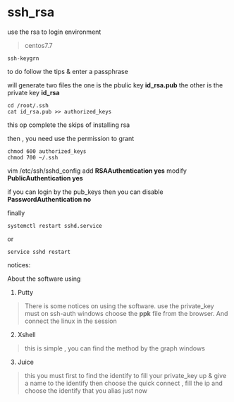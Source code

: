 # ssh_rsa

use the rsa to login 
environment 
> centos7.7 

```
ssh-keygrn
```
to do follow the tips  &  enter a passphrase

will generate two files
the one is the pbulic key **id_rsa.pub**
the other is the private key **id_rsa**

```
cd /root/.ssh
cat id_rsa.pub >> authorized_keys
```

this op complete the skips of installing rsa

then , you need use the permission to grant
```
chmod 600 authorized_keys
chmod 700 ~/.ssh
```

vim /etc/ssh/sshd_config
add **RSAAuthentication yes**
modify **PublicAuthentication yes**

if  you can login by the pub_keys 
then 
you can disable **PasswordAuthentication no**

finally 
```
systemctl restart sshd.service
```
or
```
service sshd restart
```


notices:

About the software using

1. Putty
> There is some notices on using the software.
> use the private_key must on ssh-auth windows choose the **ppk** file from  the browser.
> And connect the linux in the session 
2. Xshell
> this is simple , you can find the method by the graph windows
3. Juice
> this you must first to find the identify to fill your private_key up  &  give a name to the identify
> then choose the quick connect , fill the ip  and choose the identify that you alias just now
